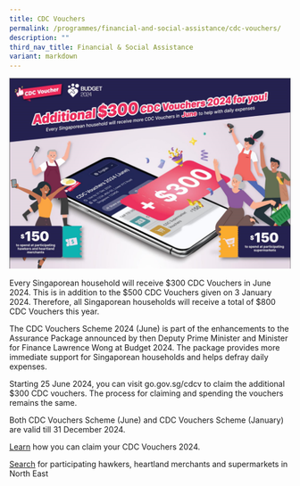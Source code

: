 ```yaml
---
title: CDC Vouchers
permalink: /programmes/financial-and-social-assistance/cdc-vouchers/
description: ""
third_nav_title: Financial & Social Assistance
variant: markdown
---
```

![](/images/CDC/Banner_with_words.png)

Every Singaporean household will receive $300 CDC Vouchers in June 2024. This is in addition to the $500 CDC Vouchers given on 3 January 2024. Therefore, all Singaporean households will receive a total of $800 CDC Vouchers this year.

The CDC Vouchers Scheme 2024 (June) is part of the enhancements to the Assurance Package announced by then Deputy Prime Minister and Minister for Finance Lawrence Wong at Budget 2024.  The package provides more immediate support for Singaporean households and helps defray daily expenses.

Starting 25 June 2024, you can visit go.gov.sg/cdcv to claim the additional $300 CDC vouchers.  The process for claiming and spending the vouchers remains the same.

Both CDC Vouchers Scheme (June) and CDC Vouchers Scheme (January) are valid till 31 December 2024.

[Learn](https://vouchers.cdc.gov.sg/residents/info) how you can claim your CDC Vouchers 2024.

[Search](https://www.gowhere.gov.sg/cdcvouchers) for participating hawkers, heartland merchants and supermarkets in North East